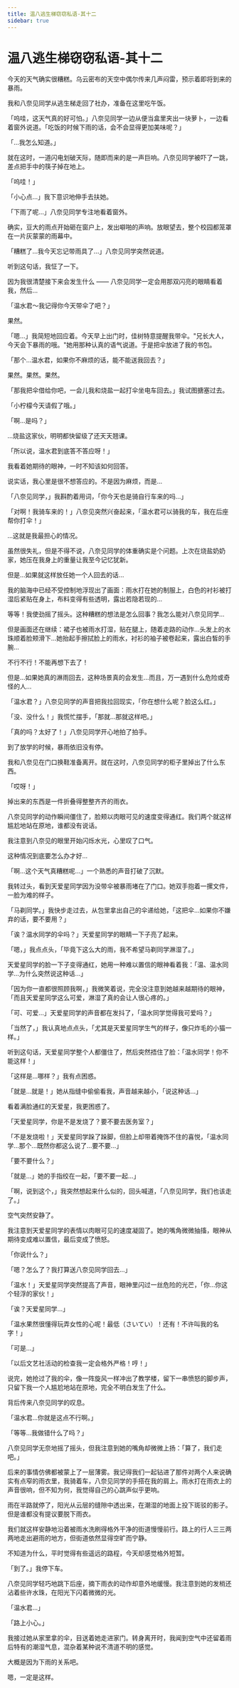```yaml
---
title: 温八逃生梯窃窃私语-其十二
sidebar: true
---
```


# 温八逃生梯窃窃私语-其十二

<ClientOnly>
<title-pv/>
</ClientOnly>

今天的天气确实很糟糕。乌云密布的天空中偶尔传来几声闷雷，预示着即将到来的暴雨。

我和八奈见同学从逃生梯走回了社办，准备在这里吃午饭。

「呜哇，这天气真的好可怕。」八奈见同学一边从便当盒里夹出一块萝卜，一边看着窗外说道。「吃饭的时候下雨的话，会不会显得更加美味呢？」

「...我怎么知道。」

就在这时，一道闪电划破天际，随即而来的是一声巨响。八奈见同学被吓了一跳，差点把手中的筷子掉在地上。

「呜哇！」

「小心点...」我下意识地伸手去扶她。

「下雨了呢...」八奈见同学专注地看着窗外。

确实，豆大的雨点开始砸在窗户上，发出噼啪的声响。放眼望去，整个校园都笼罩在一片灰蒙蒙的雨幕中。

「糟糕了...我今天忘记带雨具了...」八奈见同学突然说道。

听到这句话，我怔了一下。

因为我很清楚接下来会发生什么 —— 八奈见同学一定会用那双闪亮的眼睛看着我，然后...

「温水君～我记得你今天带伞了吧？」

果然。

「嗯...」我简短地回应着。今天早上出门时，佳树特意提醒我带伞。"兄长大人，今天会下暴雨的哦。"她用那种认真的语气说道。于是把伞放进了我的书包。

「那个...温水君，如果你不麻烦的话，能不能送我回去？」

果然。果然。果然。

「那我把伞借给你吧，一会儿我和烧盐一起打伞坐电车回去。」我试图搪塞过去。

「小柠檬今天请假了哦。」

「啊...是吗？」

...烧盐这家伙，明明都快留级了还天天翘课。

「所以说，温水君到底答不答应呀！」

我看着她期待的眼神，一时不知该如何回答。

说实话，我心里是很不想答应的。不是因为麻烦，而是...

「八奈见同学，」我斟酌着用词，「你今天也是骑自行车来的吗...」

「对啊！我骑车来的！」八奈见突然兴奋起来，「温水君可以骑我的车，我在后座帮你打伞！」

...这就是我最担心的情况。

虽然很失礼，但是不得不说，八奈见同学的体重确实是个问题。上次在烧盐奶奶家，她压在我身上的重量让我至今记忆犹新。

但是...如果就这样放任她一个人回去的话...

我的脑海中已经不受控制地浮现出了画面：雨水打在她的制服上，白色的衬衫被打湿后紧贴在身上，布料变得有些透明，露出若隐若现的...

等等！我使劲摇了摇头。这种糟糕的想法是怎么回事？我怎么能对八奈见同学...

但是画面还在继续：裙子也被雨水打湿，贴在腿上，随着走路的动作...头发上的水珠顺着脸颊滑下...她抬起手擦拭脸上的雨水，衬衫的袖子被卷起来，露出白皙的手腕...

不行不行！不能再想下去了！

但是...如果她真的淋雨回去，这种场景真的会发生...而且，万一遇到什么危险或奇怪的人...

「温水君？」八奈见同学的声音把我拉回现实，「你在想什么呢？脸这么红。」

「没、没什么！」我慌忙摆手，「那就...那就这样吧。」

「真的吗？太好了！」八奈见同学开心地拍了拍手。

到了放学的时候，暴雨依旧没有停。

我和八奈见在门口换鞋准备离开。就在这时，八奈见同学的柜子里掉出了什么东西。

「哎呀！」

掉出来的东西是一件折叠得整整齐齐的雨衣。

八奈见同学的动作瞬间僵住了，脸颊以肉眼可见的速度变得通红。我们两个就这样尴尬地站在原地，谁都没有说话。

我注意到八奈见的眼里开始闪烁水光，心里叹了口气。

这种情况到底要怎么办才好...

「啊...这个天气真糟糕呢...」一个熟悉的声音打破了沉默。

我转过头，看到天爱星同学因为没带伞被暴雨堵在了门口。她双手抱着一摞文件，一脸为难的样子。

「马剃同学。」我快步走过去，从包里拿出自己的伞递给她，「这把伞...如果你不嫌弃的话，要不要用？」

「诶？温水同学的伞吗？」天爱星同学的眼睛一下子亮了起来。

「嗯，」我点点头，「毕竟下这么大的雨，我不希望马剃同学淋湿了。」

天爱星同学的脸一下子变得通红，她用一种难以置信的眼神看着我：「温、温水同学...为什么突然说这种话...」

「因为你一直都很照顾我啊，」我微笑着说，完全没注意到她越来越期待的眼神，「而且天爱星同学这么可爱，淋湿了真的会让人很心疼的。」

「可、可爱...」天爱星同学的声音都在发抖了，「温水同学觉得我可爱吗？」

「当然了，」我认真地点点头，「尤其是天爱星同学生气的样子，像只炸毛的小猫一样。」

听到这句话，天爱星同学整个人都僵住了，然后突然捂住了脸：「温水同学！你不能这样！」

「这样是...哪样？」我有点困惑。

「就是...就是！」她从指缝中偷偷看我，声音越来越小，「说这种话...」

看着满脸通红的天爱星，我更困惑了。

「天爱星同学，你是不是发烧了？要不要去医务室？」

「不是发烧啦！」天爱星同学跺了跺脚，但脸上却带着掩饰不住的喜悦，「温水同学...那个...既然你都这么说了...要不要...」

「要不要什么？」

「就是...」她的手指绞在一起，「要不要一起...」

「啊，说到这个，」我突然想起来什么似的，回头喊道，「八奈见同学，我们也该走了。」

空气突然安静了。

我注意到天爱星同学的表情以肉眼可见的速度凝固了。她的嘴角微微抽搐，眼神从期待变成难以置信，最后变成了愤怒。

「你说什么？」

「嗯？怎么了？我打算送八奈见同学回去...」

「温水！」天爱星同学突然提高了声音，眼神里闪过一丝危险的光芒，「你...你这个轻浮的家伙！」

「诶？天爱星同学...」

「温水果然很懂得玩弄女性的心呢！最低（さいてい）！还有！不许叫我的名字！」

「可是...」

「以后文艺社活动的检查我一定会格外严格！哼！」

说完，她抢过了我的伞，像一阵旋风一样冲出了教学楼，留下一串愤怒的脚步声，只留下我一个人尴尬地站在原地，完全不明白发生了什么。

背后传来八奈见同学的叹息。

「温水君...你就是这点不行啊。」

「等等...我做错什么了吗？」

八奈见同学无奈地摇了摇头，但我注意到她的嘴角却微微上扬：「算了，我们走吧。」

后来的事情仿佛都被蒙上了一层薄雾。我记得我们一起钻进了那件对两个人来说确实有点窄的雨衣里，我骑着车，八奈见同学的手搭在我的肩上。雨水打在雨衣上的声音很响，但不知为何，我觉得自己的心跳声似乎更响。

雨在半路就停了，阳光从云层的缝隙中透出来，在潮湿的地面上投下斑驳的影子。但是谁都没有提议要脱下雨衣。

我们就这样安静地沿着被雨水洗刷得格外干净的街道慢慢前行。路上的行人三三两两地走出避雨的地方，但街道依然显得空旷而宁静。

不知道为什么，平时觉得有些遥远的路程，今天却感觉格外短暂。

「到了。」我停下车。

八奈见同学轻巧地跳下后座，摘下雨衣的动作却意外地缓慢。我注意到她的发梢还沾着些许水珠，在阳光下闪着微微的光。

「温水君...」

「路上小心。」

我接过她从家里拿的伞，目送着她走进家门。转身离开时，我闻到空气中还留着雨后特有的潮湿气息，混杂着某种说不清道不明的感觉。

大概是因为下雨的关系吧。

嗯，一定是这样。

<ClientOnly>
  <leave/>
</ClientOnly/>